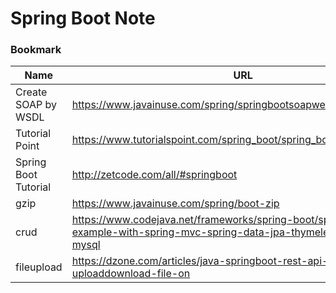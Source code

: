 # Spring Boot Note

### Bookmark
Name | URL
--- | ---
Create SOAP by WSDL | https://www.javainuse.com/spring/springbootsoapwebservice
Tutorial Point | https://www.tutorialspoint.com/spring_boot/spring_boot_scheduling.htm
Spring Boot Tutorial | http://zetcode.com/all/#springboot
gzip | https://www.javainuse.com/spring/boot-zip
crud | https://www.codejava.net/frameworks/spring-boot/spring-boot-crud-example-with-spring-mvc-spring-data-jpa-thymeleaf-hibernate-mysql
fileupload | https://dzone.com/articles/java-springboot-rest-api-to-uploaddownload-file-on
